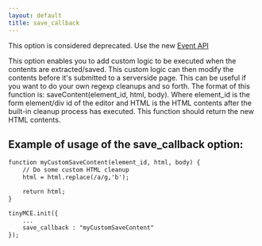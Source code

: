 ```yaml
---
layout: default
title: save_callback
---
```


This option is considered deprecated. Use the new [Event API](/wiki.php/API3:class.tinymce.Editor)

This option enables you to add custom logic to be executed when the contents are extracted/saved. This custom logic can then modify the contents before it's submitted to a serverside page. This can be useful if you want to do your own regexp cleanups and so forth. The format of this function is: saveContent(element_id, html, body). Where element_id is the form element/div id of the editor and HTML is the HTML contents after the built-in cleanup process has executed. This function should return the new HTML contents.

## Example of usage of the save_callback option:

```html
function myCustomSaveContent(element_id, html, body) {
	// Do some custom HTML cleanup
	html = html.replace(/a/g,'b');

	return html;
}

tinyMCE.init({
	...
	save_callback : "myCustomSaveContent"
});
```